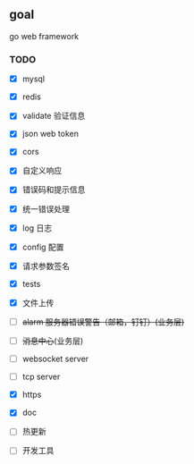 ## goal
go web framework

### TODO

- [x] mysql
- [x] redis
- [x] validate 验证信息
- [x] json web token
- [x] cors
- [x] 自定义响应
- [x] 错误码和提示信息
- [x] 统一错误处理
- [x] log 日志
- [x] config 配置
- [x] 请求参数签名
- [x] tests
- [x] 文件上传
- [ ] ~~alarm 服务器错误警告（邮箱，钉钉）(业务层)~~
- [ ] ~~消息中心~~(业务层)

- [ ] websocket server
- [ ] tcp server
- [x] https
- [x] doc
- [ ] 热更新
- [ ] 开发工具


